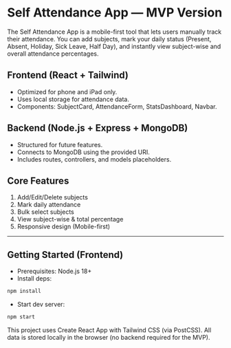 # Self Attendance App — MVP Version

The Self Attendance App is a mobile-first tool that lets users manually track their attendance. You can add subjects, mark your daily status (Present, Absent, Holiday, Sick Leave, Half Day), and instantly view subject-wise and overall attendance percentages.

## Frontend (React + Tailwind)
- Optimized for phone and iPad only.
- Uses local storage for attendance data.
- Components: SubjectCard, AttendanceForm, StatsDashboard, Navbar.

## Backend (Node.js + Express + MongoDB)
- Structured for future features.
- Connects to MongoDB using the provided URI.
- Includes routes, controllers, and models placeholders.

## Core Features
1. Add/Edit/Delete subjects  
2. Mark daily attendance  
3. Bulk select subjects  
4. View subject-wise & total percentage  
5. Responsive design (Mobile-first)  

---

## Getting Started (Frontend)

- Prerequisites: Node.js 18+
- Install deps:

```bash
npm install
```

- Start dev server:

```bash
npm start
```

This project uses Create React App with Tailwind CSS (via PostCSS). All data is stored locally in the browser (no backend required for the MVP).
